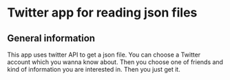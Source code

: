 # Twitter app for reading json files
## General information
This app uses twitter API to get a json file. You can choose a Twitter account which you wanna know about. Then you choose one of friends and kind of information you are interested in. Then you just get it.
